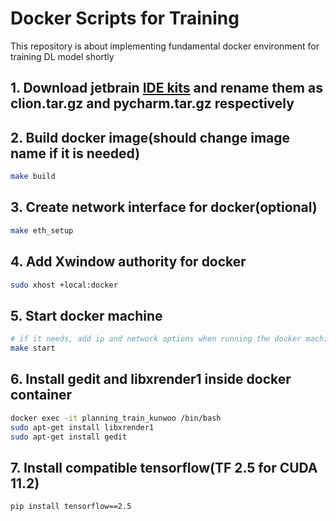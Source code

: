 # Docker Scripts for Training
This repository is about implementing fundamental docker environment for training DL model shortly

## 1. Download jetbrain [IDE kits](https://www.jetbrains.com/ko-kr/) and rename them as clion.tar.gz and pycharm.tar.gz respectively

## 2. Build docker image(should change image name if it is needed)
```bash
make build
```

## 3. Create network interface for docker(optional)
```bash
make eth_setup
```

## 4. Add Xwindow authority for docker
```bash
sudo xhost +local:docker
```

## 5. Start docker machine
```bash
# if it needs, add ip and network options when running the docker machine
make start
```
## 6. Install gedit and libxrender1 inside docker container
```bash
docker exec -it planning_train_kunwoo /bin/bash
sudo apt-get install libxrender1
sudo apt-get install gedit
```

## 7. Install compatible tensorflow(TF 2.5 for CUDA 11.2)
```bash
pip install tensorflow==2.5
```
